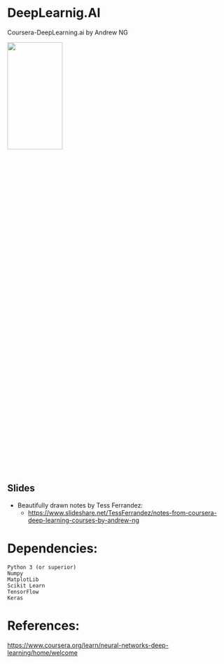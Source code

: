 # DeepLearnig.AI
Coursera-DeepLearning.ai by Andrew NG 

<IMG src='https://camo.githubusercontent.com/2efb826ed92f78f3d2bcbc4b401973610d8ec065/687474703a2f2f692e696d6775722e636f6d2f6a74374a7a52642e706e67' width=50% height=25%><P>

## Slides

- Beautifully drawn notes by Tess Ferrandez:
  - https://www.slideshare.net/TessFerrandez/notes-from-coursera-deep-learning-courses-by-andrew-ng


# Dependencies:

    Python 3 (or superior)
    Numpy
    MatplotLib
    Scikit Learn
    TensorFlow
    Keras


# References:

https://www.coursera.org/learn/neural-networks-deep-learning/home/welcome
